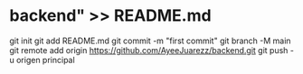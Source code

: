 # backend" >> README.md 
git init 
git add README.md 
git commit -m "first commit" 
git branch -M main 
git remote add origin https://github.com/AyeeJuarezz/backend.git
 git push - u origen principal
